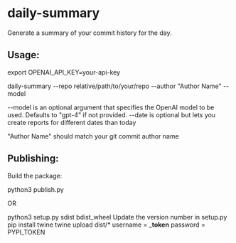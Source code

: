# daily-summary

Generate a summary of your commit history for the day.

## Usage:
export OPENAI_API_KEY=your-api-key

daily-summary --repo relative/path/to/your/repo --author "Author Name" --model <model-name>

--model is an optional argument that specifies the OpenAI model to be used. Defaults to "gpt-4" if not provided.
--date is optional but lets you create reports for different dates than today
  
  "Author Name" should match your git commit author name

## Publishing:

Build the package:

python3 publish.py 

OR

python3 setup.py sdist bdist_wheel
Update the version number in setup.py
pip install twine
twine upload dist/* 
username = \___token__
password = PYPI_TOKEN